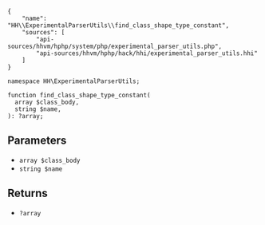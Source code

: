 ``` yamlmeta
{
    "name": "HH\\ExperimentalParserUtils\\find_class_shape_type_constant",
    "sources": [
        "api-sources/hhvm/hphp/system/php/experimental_parser_utils.php",
        "api-sources/hhvm/hphp/hack/hhi/experimental_parser_utils.hhi"
    ]
}
```




``` Hack
namespace HH\ExperimentalParserUtils;

function find_class_shape_type_constant(
  array $class_body,
  string $name,
): ?array;
```




## Parameters




+ ` array $class_body `
+ ` string $name `




## Returns




* ` ?array `
<!-- HHAPIDOC -->
